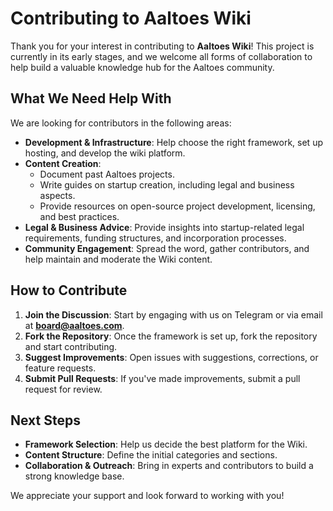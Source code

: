 # Contributing to Aaltoes Wiki

Thank you for your interest in contributing to **Aaltoes Wiki**! This project is currently in its early stages, and we welcome all forms of collaboration to help build a valuable knowledge hub for the Aaltoes community.

## What We Need Help With

We are looking for contributors in the following areas:

- **Development & Infrastructure**: Help choose the right framework, set up hosting, and develop the wiki platform.
- **Content Creation**:
  - Document past Aaltoes projects.
  - Write guides on startup creation, including legal and business aspects.
  - Provide resources on open-source project development, licensing, and best practices.
- **Legal & Business Advice**: Provide insights into startup-related legal requirements, funding structures, and incorporation processes.
- **Community Engagement**: Spread the word, gather contributors, and help maintain and moderate the Wiki content.

## How to Contribute

1. **Join the Discussion**: Start by engaging with us on Telegram or via email at **[board@aaltoes.com](mailto:board@aaltoes.com)**.
2. **Fork the Repository**: Once the framework is set up, fork the repository and start contributing.
3. **Suggest Improvements**: Open issues with suggestions, corrections, or feature requests.
4. **Submit Pull Requests**: If you've made improvements, submit a pull request for review.

## Next Steps
- **Framework Selection**: Help us decide the best platform for the Wiki.
- **Content Structure**: Define the initial categories and sections.
- **Collaboration & Outreach**: Bring in experts and contributors to build a strong knowledge base.

We appreciate your support and look forward to working with you!
